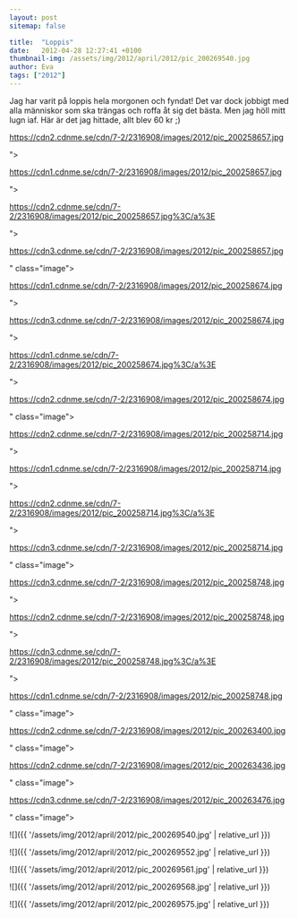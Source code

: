 ```yaml
---
layout: post
sitemap: false

title:  "Loppis"
date:   2012-04-28 12:27:41 +0100
thumbnail-img: /assets/img/2012/april/2012/pic_200269540.jpg
author: Eva
tags: ["2012"]
---
```


Jag har varit på loppis hela morgonen och fyndat! Det var dock jobbigt med alla människor som ska trängas och roffa åt sig det bästa. Men jag höll mitt lugn iaf. Här är det jag hittade, allt blev 60 kr ;) 

https://cdn2.cdnme.se/cdn/7-2/2316908/images/2012/pic_200258657.jpg

">

https://cdn1.cdnme.se/cdn/7-2/2316908/images/2012/pic_200258657.jpg

">

https://cdn2.cdnme.se/cdn/7-2/2316908/images/2012/pic_200258657.jpg%3C/a%3E

">

https://cdn3.cdnme.se/cdn/7-2/2316908/images/2012/pic_200258657.jpg

" class="image">

https://cdn1.cdnme.se/cdn/7-2/2316908/images/2012/pic_200258674.jpg

">

https://cdn3.cdnme.se/cdn/7-2/2316908/images/2012/pic_200258674.jpg

">

https://cdn1.cdnme.se/cdn/7-2/2316908/images/2012/pic_200258674.jpg%3C/a%3E

">

https://cdn2.cdnme.se/cdn/7-2/2316908/images/2012/pic_200258674.jpg

" class="image">

https://cdn2.cdnme.se/cdn/7-2/2316908/images/2012/pic_200258714.jpg

">

https://cdn1.cdnme.se/cdn/7-2/2316908/images/2012/pic_200258714.jpg

">

https://cdn2.cdnme.se/cdn/7-2/2316908/images/2012/pic_200258714.jpg%3C/a%3E

">

https://cdn3.cdnme.se/cdn/7-2/2316908/images/2012/pic_200258714.jpg

" class="image">

https://cdn3.cdnme.se/cdn/7-2/2316908/images/2012/pic_200258748.jpg

">

https://cdn2.cdnme.se/cdn/7-2/2316908/images/2012/pic_200258748.jpg

">

https://cdn3.cdnme.se/cdn/7-2/2316908/images/2012/pic_200258748.jpg%3C/a%3E

">

https://cdn1.cdnme.se/cdn/7-2/2316908/images/2012/pic_200258748.jpg

" class="image">

https://cdn2.cdnme.se/cdn/7-2/2316908/images/2012/pic_200263400.jpg

" class="image">

https://cdn2.cdnme.se/cdn/7-2/2316908/images/2012/pic_200263436.jpg

" class="image">

https://cdn3.cdnme.se/cdn/7-2/2316908/images/2012/pic_200263476.jpg

" class="image">

![]({{ '/assets/img/2012/april/2012/pic_200269540.jpg'  | relative_url }})

![]({{ '/assets/img/2012/april/2012/pic_200269552.jpg'  | relative_url }})

![]({{ '/assets/img/2012/april/2012/pic_200269561.jpg'  | relative_url }})

![]({{ '/assets/img/2012/april/2012/pic_200269568.jpg'  | relative_url }})

![]({{ '/assets/img/2012/april/2012/pic_200269575.jpg'  | relative_url }})

